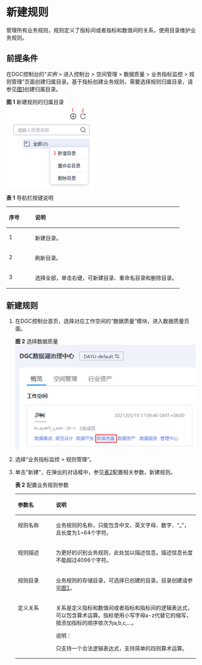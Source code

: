 # 新建规则<a name="dgc_01_0704"></a>

管理所有业务规则，规则定义了指标间或者指标和数值间的关系，使用目录维护业务规则。

## 前提条件<a name="zh-cn_topic_0141836088_section2517111834714"></a>

在DGC控制台的“_实例_  \> 进入控制台 \> 空间管理 \> 数据质量 \> 业务指标监控 \> 规则管理”页面创建归属目录。基于指标创建业务规则，需要选择规则归属目录，请参见[图1](#fig25919544262)创建归属目录。

**图 1**  新建规则的归属目录<a name="fig25919544262"></a>  
![](figures/新建规则的归属目录.png "新建规则的归属目录")

**表 1**  导航栏按键说明

<a name="zh-cn_topic_0141836088_table952445162715"></a>
<table><thead align="left"><tr id="zh-cn_topic_0141836088_row352545110274"><th class="cellrowborder" valign="top" width="15.040000000000001%" id="mcps1.2.3.1.1"><p id="zh-cn_topic_0141836088_p4525251172711"><a name="zh-cn_topic_0141836088_p4525251172711"></a><a name="zh-cn_topic_0141836088_p4525251172711"></a>序号</p>
</th>
<th class="cellrowborder" valign="top" width="84.96000000000001%" id="mcps1.2.3.1.2"><p id="zh-cn_topic_0141836088_p115252519279"><a name="zh-cn_topic_0141836088_p115252519279"></a><a name="zh-cn_topic_0141836088_p115252519279"></a>说明</p>
</th>
</tr>
</thead>
<tbody><tr id="zh-cn_topic_0141836088_row352525182710"><td class="cellrowborder" valign="top" width="15.040000000000001%" headers="mcps1.2.3.1.1 "><p id="zh-cn_topic_0141836088_p135261517274"><a name="zh-cn_topic_0141836088_p135261517274"></a><a name="zh-cn_topic_0141836088_p135261517274"></a>1</p>
</td>
<td class="cellrowborder" valign="top" width="84.96000000000001%" headers="mcps1.2.3.1.2 "><p id="zh-cn_topic_0141836088_p12527125182720"><a name="zh-cn_topic_0141836088_p12527125182720"></a><a name="zh-cn_topic_0141836088_p12527125182720"></a>新建目录。</p>
</td>
</tr>
<tr id="zh-cn_topic_0141836088_row55274511271"><td class="cellrowborder" valign="top" width="15.040000000000001%" headers="mcps1.2.3.1.1 "><p id="zh-cn_topic_0141836088_p13528651192719"><a name="zh-cn_topic_0141836088_p13528651192719"></a><a name="zh-cn_topic_0141836088_p13528651192719"></a>2</p>
</td>
<td class="cellrowborder" valign="top" width="84.96000000000001%" headers="mcps1.2.3.1.2 "><p id="zh-cn_topic_0141836088_p252813518274"><a name="zh-cn_topic_0141836088_p252813518274"></a><a name="zh-cn_topic_0141836088_p252813518274"></a>刷新目录。</p>
</td>
</tr>
<tr id="zh-cn_topic_0141836088_row205282051102719"><td class="cellrowborder" valign="top" width="15.040000000000001%" headers="mcps1.2.3.1.1 "><p id="zh-cn_topic_0141836088_p452810519275"><a name="zh-cn_topic_0141836088_p452810519275"></a><a name="zh-cn_topic_0141836088_p452810519275"></a>3</p>
</td>
<td class="cellrowborder" valign="top" width="84.96000000000001%" headers="mcps1.2.3.1.2 "><p id="zh-cn_topic_0141836088_p1652845162712"><a name="zh-cn_topic_0141836088_p1652845162712"></a><a name="zh-cn_topic_0141836088_p1652845162712"></a>选择全部，单击右键，可新建目录、重命名目录和删除目录。</p>
</td>
</tr>
</tbody>
</table>

## 新建规则<a name="zh-cn_topic_0141836088_section12432185711480"></a>

1.  在DGC控制台首页，选择对应工作空间的“数据质量“模块，进入数据质量页面。

    **图 2**  选择数据质量<a name="dgc_01_0703_dgc_01_0009_fig1540042925813"></a>  
    ![](figures/选择数据质量.png "选择数据质量")


1.  选择“业务指标监控  \>  规则管理“。
2.  单击“新建“，在弹出的对话框中，参见[表2](#zh-cn_topic_0141836088_table105313428316)配置相关参数，新建规则。

    **表 2**  配置业务规则参数

    <a name="zh-cn_topic_0141836088_table105313428316"></a>
    <table><thead align="left"><tr id="zh-cn_topic_0141836088_row553544283118"><th class="cellrowborder" valign="top" width="21.07%" id="mcps1.2.3.1.1"><p id="zh-cn_topic_0141836088_p1553504203119"><a name="zh-cn_topic_0141836088_p1553504203119"></a><a name="zh-cn_topic_0141836088_p1553504203119"></a>参数名</p>
    </th>
    <th class="cellrowborder" valign="top" width="78.93%" id="mcps1.2.3.1.2"><p id="zh-cn_topic_0141836088_p10536174253111"><a name="zh-cn_topic_0141836088_p10536174253111"></a><a name="zh-cn_topic_0141836088_p10536174253111"></a>说明</p>
    </th>
    </tr>
    </thead>
    <tbody><tr id="zh-cn_topic_0141836088_row18536164263118"><td class="cellrowborder" valign="top" width="21.07%" headers="mcps1.2.3.1.1 "><p id="zh-cn_topic_0141836088_p1653614283115"><a name="zh-cn_topic_0141836088_p1653614283115"></a><a name="zh-cn_topic_0141836088_p1653614283115"></a>规则名称</p>
    </td>
    <td class="cellrowborder" valign="top" width="78.93%" headers="mcps1.2.3.1.2 "><p id="zh-cn_topic_0141836088_p0204161911401"><a name="zh-cn_topic_0141836088_p0204161911401"></a><a name="zh-cn_topic_0141836088_p0204161911401"></a>业务规则的名称，只能包含中文、英文字母、数字、“_”，且长度为1~64个字符。</p>
    </td>
    </tr>
    <tr id="zh-cn_topic_0141836088_row5550175812324"><td class="cellrowborder" valign="top" width="21.07%" headers="mcps1.2.3.1.1 "><p id="zh-cn_topic_0141836088_p1155014589325"><a name="zh-cn_topic_0141836088_p1155014589325"></a><a name="zh-cn_topic_0141836088_p1155014589325"></a>规则描述</p>
    </td>
    <td class="cellrowborder" valign="top" width="78.93%" headers="mcps1.2.3.1.2 "><p id="zh-cn_topic_0141836088_p19552205823218"><a name="zh-cn_topic_0141836088_p19552205823218"></a><a name="zh-cn_topic_0141836088_p19552205823218"></a>为更好的识别业务规则，此处加以描述信息。描述信息长度不能超过4096个字符。</p>
    </td>
    </tr>
    <tr id="zh-cn_topic_0141836088_row015812693317"><td class="cellrowborder" valign="top" width="21.07%" headers="mcps1.2.3.1.1 "><p id="zh-cn_topic_0141836088_p115820693315"><a name="zh-cn_topic_0141836088_p115820693315"></a><a name="zh-cn_topic_0141836088_p115820693315"></a>规则目录</p>
    </td>
    <td class="cellrowborder" valign="top" width="78.93%" headers="mcps1.2.3.1.2 "><p id="zh-cn_topic_0141836088_p141580613317"><a name="zh-cn_topic_0141836088_p141580613317"></a><a name="zh-cn_topic_0141836088_p141580613317"></a>业务规则的存储目录，可选择已创建的目录。目录创建请参见<a href="#fig25919544262">图1</a>。</p>
    </td>
    </tr>
    <tr id="zh-cn_topic_0141836088_row670553113316"><td class="cellrowborder" valign="top" width="21.07%" headers="mcps1.2.3.1.1 "><p id="zh-cn_topic_0141836088_p167061438338"><a name="zh-cn_topic_0141836088_p167061438338"></a><a name="zh-cn_topic_0141836088_p167061438338"></a>定义关系</p>
    </td>
    <td class="cellrowborder" valign="top" width="78.93%" headers="mcps1.2.3.1.2 "><p id="zh-cn_topic_0141836088_p1670683203316"><a name="zh-cn_topic_0141836088_p1670683203316"></a><a name="zh-cn_topic_0141836088_p1670683203316"></a>关系是定义指标和数值间或者指标和指标间的逻辑表达式，可以包含算术运算。指标使用小写字母a-z代替它的缩写，按添加指标的顺序依次为a,b,c,...。</p>
    <div class="note" id="zh-cn_topic_0141836088_note164122583454"><a name="zh-cn_topic_0141836088_note164122583454"></a><a name="zh-cn_topic_0141836088_note164122583454"></a><span class="notetitle"> 说明： </span><div class="notebody"><p id="zh-cn_topic_0141836088_p248118544417"><a name="zh-cn_topic_0141836088_p248118544417"></a><a name="zh-cn_topic_0141836088_p248118544417"></a>只支持一个合法逻辑表达式，支持简单的四则算术运算。</p>
    </div></div>
    </td>
    </tr>
    </tbody>
    </table>


